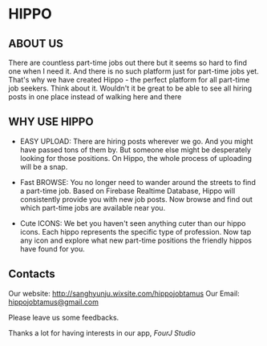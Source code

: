 # HIPPO

## ABOUT US


There are countless part-time jobs out there but it seems so hard to find one when I need it. And there is no such platform just for part-time jobs yet. That's why we have created Hippo - the perfect platform for all part-time job seekers. Think about it. Wouldn't it be great to be able to see all hiring posts in one place instead of walking here and there

## WHY USE HIPPO

* EASY UPLOAD: There are hiring posts wherever we go. And you might have passed tons of them by. But someone else might be desperately looking for those positions. On Hippo, the whole process of uploading will be a snap. 

* Fast BROWSE: You no longer need to wander around the streets to find a part-time job. Based on Firebase Realtime Database, Hippo will consistently provide you with new job posts. Now browse and find out which part-time jobs are available near you.

* Cute ICONS: We bet you haven't seen anything cuter than our hippo icons. Each hippo represents the specific type of profession. Now tap any icon and explore what new part-time positions the friendly hippos have found for you.

## Contacts

Our website: http://sanghyunju.wixsite.com/hippojobtamus
Our Email: hippojobtamus@gmail.com

Please leave us some feedbacks.

Thanks a lot for having interests in our app,
*FourJ Studio*
